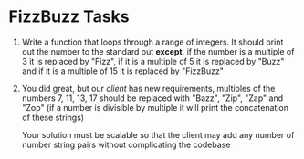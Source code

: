 # FizzBuzz Tasks

1. Write a function that loops through a range of integers. It should print out the number to the standard out **except**, if the number is a multiple of 3 it is replaced by "Fizz", if it is a multiple of 5 it is replaced by "Buzz" and if it is a multiple of 15 it is replaced by "FizzBuzz"
1. You did great, but our *client* has new requirements, multiples of the numbers 7, 11, 13, 17 should be replaced with "Bazz", "Zip", "Zap" and "Zop" (if a number is divisible by multiple it will print the concatenation of these strings)

    Your solution must be scalable so that the client may add any number of number string pairs without complicating the codebase